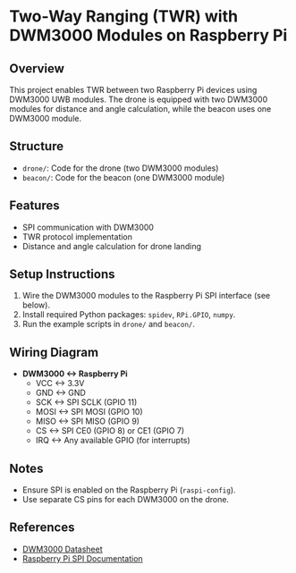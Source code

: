 # Two-Way Ranging (TWR) with DWM3000 Modules on Raspberry Pi

## Overview
This project enables TWR between two Raspberry Pi devices using DWM3000 UWB modules. The drone is equipped with two DWM3000 modules for distance and angle calculation, while the beacon uses one DWM3000 module.

## Structure
- `drone/`: Code for the drone (two DWM3000 modules)
- `beacon/`: Code for the beacon (one DWM3000 module)

## Features
- SPI communication with DWM3000
- TWR protocol implementation
- Distance and angle calculation for drone landing

## Setup Instructions
1. Wire the DWM3000 modules to the Raspberry Pi SPI interface (see below).
2. Install required Python packages: `spidev`, `RPi.GPIO`, `numpy`.
3. Run the example scripts in `drone/` and `beacon/`.

## Wiring Diagram
- **DWM3000 <-> Raspberry Pi**
  - VCC  <-> 3.3V
  - GND  <-> GND
  - SCK  <-> SPI SCLK (GPIO 11)
  - MOSI <-> SPI MOSI (GPIO 10)
  - MISO <-> SPI MISO (GPIO 9)
  - CS   <-> SPI CE0 (GPIO 8) or CE1 (GPIO 7)
  - IRQ  <-> Any available GPIO (for interrupts)

## Notes
- Ensure SPI is enabled on the Raspberry Pi (`raspi-config`).
- Use separate CS pins for each DWM3000 on the drone.

## References
- [DWM3000 Datasheet](https://www.qorvo.com/products/p/DWM3000)
- [Raspberry Pi SPI Documentation](https://www.raspberrypi.com/documentation/computers/raspberry-pi.html#spi)
